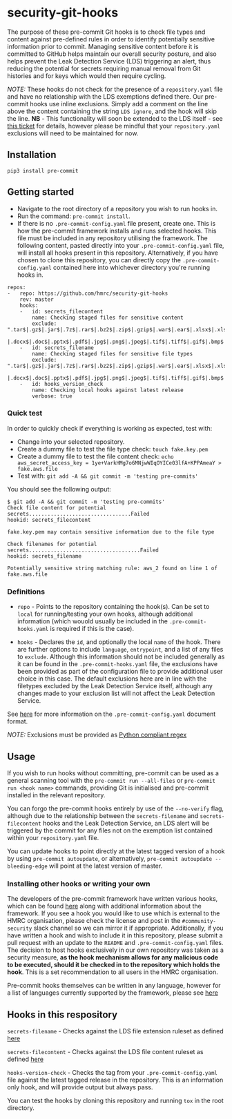 
# security-git-hooks

The purpose of these pre-commit Git hooks is to check file types and content against pre-defined rules in order to identify potentially sensitive information prior to commit. Managing sensitive content before it is committed to GitHub helps maintain our overall security posture, and also helps prevent the Leak Detection Service (LDS) triggering an alert, thus reducing the potential for secrets requiring manual removal from Git histories and for keys which would then require cycling.  

*NOTE:* These hooks do not check for the presence of a `repository.yaml` file and have no relationship with the LDS exemptions defined there. Our pre-commit hooks use inline exclusions. Simply add a comment on the line above the content containing the string `LDS ignore`, and the hook will skip the line. **NB** - This functionality will soon be extended to the LDS itself - see [this ticket](https://jira.tools.tax.service.gov.uk/browse/BDOG-192) for details, however please be mindful that your `repository.yaml` exclusions will need to be maintained for now.

## Installation

`pip3 install pre-commit`


## Getting started 

* Navigate to the root directory of a repository you wish to run hooks in.
* Run the command: `pre-commit install`.
* If there is no `.pre-commit-config.yaml` file present, create one. This is how the pre-commit framework installs and runs selected hooks.  This file must be included in any repository utilising the framework.  The following content, pasted directly into your `.pre-commit-config.yaml` file, will install all hooks present in this repository. Alternatively, if you have chosen to clone this repository, you can directly copy the `.pre-commit-config.yaml` contained here into whichever directory you're running hooks in.

```
repos:
-   repo: https://github.com/hmrc/security-git-hooks
    rev: master
    hooks:
    -   id: secrets_filecontent
        name: Checking staged files for sensitive content
        exclude: ".tar$|.gz$|.jar$|.7z$|.rar$|.bz2$|.zip$|.gzip$|.war$|.ear$|.xlsx$|.xls$|
                |.docx$|.doc$|.pptx$|.pdf$|.jpg$|.png$|.jpeg$|.tif$|.tiff$|.gif$|.bmp$|.webp$|.svg$|.ico$|.psd$|.exe$|.dll$|.dmg$|.de$|.rpm$"
    -   id: secrets_filename
        name: Checking staged files for sensitive file types
        exclude: ".tar$|.gz$|.jar$|.7z$|.rar$|.bz2$|.zip$|.gzip$|.war$|.ear$|.xlsx$|.xls$|
                |.docx$|.doc$|.pptx$|.pdf$|.jpg$|.png$|.jpeg$|.tif$|.tiff$|.gif$|.bmp$|.webp$|.svg$|.ico$|.psd$|.exe$|.dll$|.dmg$|.de$|.rpm$"
    -   id: hooks_version_check
        name: Checking local hooks against latest release
        verbose: true

```

### Quick test
In order to quickly check if everything is working as expected, test with:

* Change into your selected repository.
* Create a dummy file to test the file type check: `touch fake.key.pem`
* Create a dummy file to test the file content check: `echo aws_secret_access_key = 1ye+VarkHMg7o6MNjwWIqOYICe03lfA+KPPAmeaY > fake.aws.file`
* Test with: `git add -A && git commit -m 'testing pre-commits'`

You should see the following output:
```
$ git add -A && git commit -m 'testing pre-commits'
Check file content for potential secrets.................................Failed
hookid: secrets_filecontent

fake.key.pem may contain sensitive information due to the file type

Check filenames for potential secrets....................................Failed
hookid: secrets_filename

Potentially sensitive string matching rule: aws_2 found on line 1 of fake.aws.file

```

### Definitions
* `repo` - Points to the repository containing the hook(s). Can be set to `local` for running/testing your own hooks, although additional information (which wouold usually be included in the `.pre-commit-hooks.yaml` is required if this is the case).

* `hooks` - Declares the `id`, and optionally the local `name` of the hook. There are further options to include `language`,  `entrypoint`, and a list of any files to `exclude`. Although this information should not be included generally as it can be found in the `.pre-commit-hooks.yaml` file, the exclusions have been provided as part of the configuration file to provide additional user choice in this case. The default exclusions here are in line with the filetypes excluded by the Leak Detection Service itself, although any changes made to your exclusion list will not affect the Leak Detection Service.  

See [here](https://pre-commit.com/#plugins) for more information on the `.pre-commit-config.yaml` document format.

*NOTE:* Exclusions must be provided as [Python compliant regex](https://www.debuggex.com/cheatsheet/regex/python)

## Usage

If you wish to run hooks without committing, pre-commit can be used as a general scanning tool with the `pre-commit run --all-files` or `pre-commit run <hook name>` commands, providing Git is initialised and pre-commit installed in the relevant repository.

You can forgo the pre-commit hooks entirely by use of the `--no-verify` flag, although due to the relationship between the `secrets-filename` and `secrets-filecontent` hooks and the Leak Detection Service, an LDS alert will be triggered by the commit for any files not on the exemption list contained within your `repository.yaml` file.

You can update hooks to point directly at the latest tagged version of a hook by using `pre-commit autoupdate`, or alternatively, `pre-commit autoupdate --bleeding-edge` will point at the latest version of master.

### Installing other hooks or writing your own

The developers of the pre-commit framework have written various hooks, which can be found [here](https://github.com/hmrc/pre-commit-hooks) along with additional information about the framework. If you see a hook you would like to use which is external to the HMRC organisation, please check the license and post in the `#community-security` slack channel so we can mirror it if appropriate. Additionally, if you have written a hook and wish to include it in this repository, please submit a pull request with an update to the `README` and `.pre-commit-config.yaml` files. The decision to host hooks exclusively in our own repository was taken as a security measure, **as the hook mechanism allows for any malicious code to be executed, should it be checked in to the repository which holds the hook**. This is a set recommendation to all users in the HMRC organisation.

Pre-commit hooks themselves can be written in any language, however for a list of languages currently supported by the framework, please see [here](https://pre-commit.com/#new-hooks)

## Hooks in this respository

`secrets-filename` -  Checks against the LDS file extension ruleset as defined [here](https://github.com/hmrc/app-config-base/blob/master/leak-detection.conf#L142)

`secrets-filecontent` - Checks against the LDS file content ruleset as defined [here](https://github.com/hmrc/app-config-base/blob/master/leak-detection.conf#L92)

`hooks-version-check` - Checks the tag from your `.pre-commit-config.yaml` file against the latest tagged release in the repository. This is an information only hook, and will provide output but always pass.

You can test the hooks by cloning this repository and running `tox` in the root directory.
